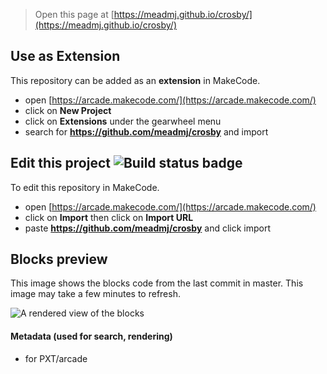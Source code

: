  


> Open this page at [https://meadmj.github.io/crosby/](https://meadmj.github.io/crosby/)

## Use as Extension

This repository can be added as an **extension** in MakeCode.

* open [https://arcade.makecode.com/](https://arcade.makecode.com/)
* click on **New Project**
* click on **Extensions** under the gearwheel menu
* search for **https://github.com/meadmj/crosby** and import

## Edit this project ![Build status badge](https://github.com/meadmj/crosby/workflows/MakeCode/badge.svg)

To edit this repository in MakeCode.

* open [https://arcade.makecode.com/](https://arcade.makecode.com/)
* click on **Import** then click on **Import URL**
* paste **https://github.com/meadmj/crosby** and click import

## Blocks preview

This image shows the blocks code from the last commit in master.
This image may take a few minutes to refresh.

![A rendered view of the blocks](https://github.com/meadmj/crosby/raw/master/.github/makecode/blocks.png)

#### Metadata (used for search, rendering)

* for PXT/arcade
<script src="https://makecode.com/gh-pages-embed.js"></script><script>makeCodeRender("{{ site.makecode.home_url }}", "{{ site.github.owner_name }}/{{ site.github.repository_name }}");</script>
